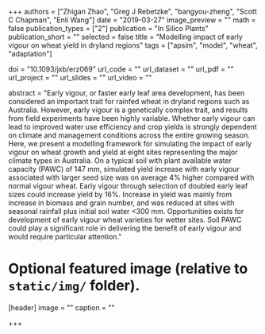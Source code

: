 +++
authors = ["Zhigan Zhao", "Greg J Rebetzke", "bangyou-zheng", "Scott C Chapman", "Enli Wang"]
date = "2019-03-27"
image_preview = ""
math = false
publication_types = ["2"]
publication = "In Silico Plants"
publication_short = ""
selected = false
title = "Modelling impact of early vigour on wheat yield in dryland regions"
tags = ["apsim", "model", "wheat", "adaptation"]

doi = "10.1093/jxb/erz069"
url_code = ""
url_dataset = ""
url_pdf = ""
url_project = ""
url_slides = ""
url_video = ""

abstract = "Early vigour, or faster early leaf area development, has been considered an important trait for rainfed wheat in dryland regions such as Australia. However, early vigour is a genetically complex trait, and results from field experiments have been highly variable. Whether early vigour can lead to improved water use efficiency and crop yields is strongly dependent on climate and management conditions across the entire growing season. Here, we present a modelling framework for simulating the impact of early vigour on wheat growth and yield at eight sites representing the major climate types in Australia. On a typical soil with plant available water capacity (PAWC) of 147 mm, simulated yield increase with early vigour associated with larger seed size was on average 4% higher compared with normal vigour wheat. Early vigour through selection of doubled early leaf sizes could increase yield by 16%. Increase in yield was mainly from increase in biomass and grain number, and was reduced at sites with seasonal rainfall plus initial soil water <300 mm. Opportunities exists for development of early vigour wheat varieties for wetter sites. Soil PAWC could play a significant role in delivering the benefit of early vigour and would require particular attention."


# Optional featured image (relative to `static/img/` folder).
[header]
image = ""
caption = ""

+++
